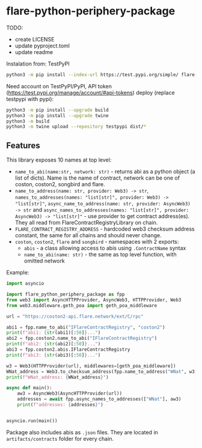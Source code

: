 # flare-python-periphery-package
TODO:
* create LICENSE
* update pyproject.toml
* update readme

Instalation from: TestPyPI
```bash
python3 -m pip install --index-url https://test.pypi.org/simple/ flare-python-periphery-package --extra-index-url https://pypi.org/simple poirot
```

Need account on TestPyPI/PyPI, API token (https://test.pypi.org/manage/account/#api-tokens)
deploy (replace testpypi with pypi):
```bash
python3 -m pip install --upgrade build
python3 -m pip install --upgrade twine
python3 -m build
python3 -m twine upload --repository testpypi dist/*
```

## Features
This library exposes 10 names at top level:
 * `name_to_abi(name:str, network: str)` - returns abi as a python object (a list of dicts).
    Name is the name of contract, network can be one of coston, coston2, songbird and flare. 
 * `name_to_address(name: str, provider: Web3) -> str`, `names_to_addresses(names: "list[str]", provider: Web3) -> "list[str]"`,
  `async_name_to_address(name: str, provider: AsyncWeb3) -> str` and 
  `async_names_to_addresses(names: "list[str]", provider: AsyncWeb3) -> "list[str]"` - 
  use provider to get contract address(es). They all read from FlareContractRegistryLibrary on chain.
 * `FLARE_CONTRACT_REGISTRY_ADDRESS` - hardcoded web3 checksum address constant, the same for all chains and should never change.
 * `coston`, `coston2`, `flare` and `songbird` - namespaces with 2 exports:
    - `abis` - a class allowing access to abis using `.ContractName` syntax
    - `name_to_abi(name: str)` - the same as top level function, with omitted network

Example:
```py
import asyncio

import flare_python_periphery_package as fpp
from web3 import AsyncHTTPProvider, AsyncWeb3, HTTPProvider, Web3
from web3.middleware.geth_poa import geth_poa_middleware

url = "https://coston2-api.flare.network/ext/C/rpc"

abi1 = fpp.name_to_abi("IFlareContractRegistry", "coston2")
print(f"abi1: {str(abi1)[:50]}...")
abi2 = fpp.coston2.name_to_abi("IFlareContractRegistry")
print(f"abi2: {str(abi2)[:50]}...")
abi3 = fpp.coston2.abis.IFlareContractRegistry
print(f"abi3: {str(abi3)[:50]}...")

w3 = Web3(HTTPProvider(url), middlewares=[geth_poa_middleware])
WNat_address = Web3.to_checksum_address(fpp.name_to_address("WNat", w3))
print(f"WNat_address: {WNat_address}")

async def main():
    aw3 = AsyncWeb3(AsyncHTTPProvider(url))
    addresses = await fpp.async_names_to_addresses(["WNat"], aw3)
    print(f"addresses: {addresses}")


asyncio.run(main())
```

Package also includes abis as `.json` files. They are located in `artifacts/contracts`
folder for every chain.
